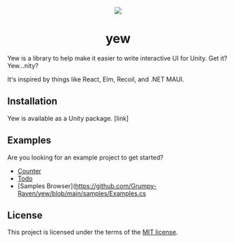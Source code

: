<p align="center">
  <img src="https://user-images.githubusercontent.com/309808/109713137-af64fd80-7b55-11eb-9844-38d8d51fe9b0.png" />
</p>

<h1 align="center">yew</h1>

Yew is a library to help make it easier to write interactive UI for Unity. Get it? Yew...nity?

It's inspired by things like React, Elm, Recoil, and .NET MAUI.

## Installation

Yew is available as a Unity package. [link]

## Examples

Are you looking for an example project to get started?
 * [Counter](https://github.com/Grumpy-Raven/yew/blob/main/samples/CounterApp.cs)
 * [Todo](https://github.com/Grumpy-Raven/yew/blob/main/samples/TodoApp.cs)
 * [Samples Browser](https://github.com/Grumpy-Raven/yew/blob/main/samples/Examples.cs

## License

This project is licensed under the terms of the
[MIT license](/LICENSE).
